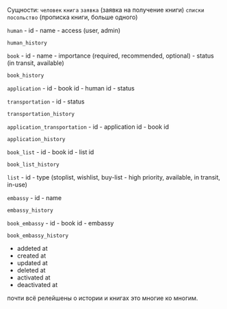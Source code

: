 
Сущности:
    `человек`
    `книга`
    `заявка`         (заявка на получение книги)
    `списки`
    `посольство`     (прописка книги,  больше одного)

`human`
    - id 
    - name
    - access (user, admin)

`human_history`

`book`
    - id
    - name
    - importance (required, recommended, optional)
    - status (in transit, available)

`book_history`

`application`
    - id
    - book id
    - human id
    - status    

`transportation`
    - id 
    - status    

`transportation_history`    

`application_transportation` 
    - id 
    - application id
    - book id

`application_history`    

`book_list`
    - id
    - book id
    - list id

`book_list_history`

`list`
    - id
    - type (stoplist, wishlist, buy-list - high priority, available, in transit, in-use)

`embassy`
    - id
    - name

`embassy_history`    

`book_embassy`
    - id
    - book id
    - embassy

`book_embassy_history`



* addeted at
* created at
* updated at
* deleted at    
* activated at
* deactivated at

почти всё релейшены о истории и книгах это многие ко многим.